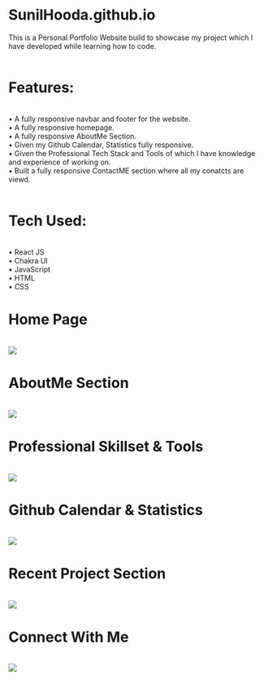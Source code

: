 # SunilHooda.github.io

This is a Personal Portfolio Website build to showcase my project which I have developed while learning how to code.
<br>
<br>

<h1>Features:</h1><br>
• A fully responsive navbar and footer for the website. <br>
• A fully responsive homepage.<br>
• A fully responsive AboutMe Section. <br>
• Given my Github Calendar, Statistics fully responsive. <br>
• Given the Professional Tech Stack and Tools of which I have knowledge and experience of working on. <br>
• Built a fully responsive ContactME section where all my conatcts are viewd.
<br>
<br>
<h1>Tech Used:</h1> <br>
• React JS<br>
• Chakra UI <br>
• JavaScript<br>
• HTML <br>
• CSS <br>

<h1>Home Page</h1>
<br>
<img src="https://github.com/SunilHooda/SunilHooda.github.io/blob/master/public/homepage.png">
<br>
<h1>AboutMe Section</h1>
<br>
<img src="https://github.com/SunilHooda/SunilHooda.github.io/blob/master/public/aboutMe.png">
<br>
<h1>Professional Skillset & Tools</h1>
<br>
<img src="https://github.com/SunilHooda/SunilHooda.github.io/blob/master/public/techStack.png">
<br>
<h1>Github Calendar & Statistics</h1>
<br>
<img src="https://github.com/SunilHooda/SunilHooda.github.io/blob/master/public/githubCalendar.png">
<br>
<h1>Recent Project Section</h1>
<br>
<img src="https://github.com/SunilHooda/SunilHooda.github.io/blob/master/public/recentProjects.png">
<br>
<h1>Connect With Me</h1>
<br>
<img src="https://github.com/SunilHooda/SunilHooda.github.io/blob/master/public/connectWithMe.png">
<br>
